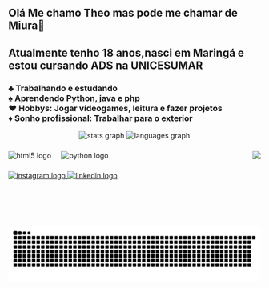 ## Olá Me chamo Theo mas pode me chamar de Miura👋
<h2 align="left">Atualmente tenho 18 anos,nasci em Maringá e estou cursando ADS na UNICESUMAR</h2>

<h3 align="left">♣️ Trabalhando e estudando<br>♠️ Aprendendo Python, java e php<br>♥️ Hobbys: Jogar vídeogames, leitura e fazer projetos<br>♦️ Sonho profissional: Trabalhar para o exterior</h3>


<div align="center">
  <img src="https://github-readme-stats.vercel.app/api?username=Miuraas&hide_title=false&hide_rank=false&show_icons=true&include_all_commits=true&count_private=true&disable_animations=false&theme=dracula&locale=en&hide_border=false" height="150" alt="stats graph"  />
  <img src="https://github-readme-stats.vercel.app/api/top-langs?username=Miuraas&locale=en&hide_title=false&layout=compact&card_width=320&langs_count=5&theme=dracula&hide_border=false" height="150" alt="languages graph"  />
</div>

###

<img align="right" height="150" src="https://cdn.discordapp.com/attachments/678414194546180117/1365482260924600411/catt.gif?ex=680d77f4&is=680c2674&hm=962ce616332f884a50bd388d1a6230ec81f9de759a1fadee583f92332b294c17&"  />


###

<div align="left">
  <img src="https://cdn.jsdelivr.net/gh/devicons/devicon/icons/html5/html5-original.svg" height="30" alt="html5 logo"  />
  <img width="12" />
  <img src="https://cdn.jsdelivr.net/gh/devicons/devicon/icons/python/python-original.svg" height="30" alt="python logo"  />
  <img width="12" />
</div>

###

<div align="left">
  <a href="https://www.instagram.com/miura.jpg/" target="_blank"> <img src="https://img.shields.io/static/v1?message=Instagram&logo=instagram&label=&color=E4405F&logoColor=white&labelColor=&style=for-the-badge" height="35" alt="instagram logo"  />
  <a href="https://www.linkedin.com/in/theo-henrique-miura-garcia-2057ab362/" target="_blank"> <img src="https://img.shields.io/static/v1?message=LinkedIn&logo=linkedin&label=&color=0077B5&logoColor=white&labelColor=&style=for-the-badge" height="35" alt="linkedin logo"  />
</div>

###

<br clear="both">

<img src="https://raw.githubusercontent.com/Miuraas/Miuraas/output/snake.svg" alt="Snake animation" />

###
